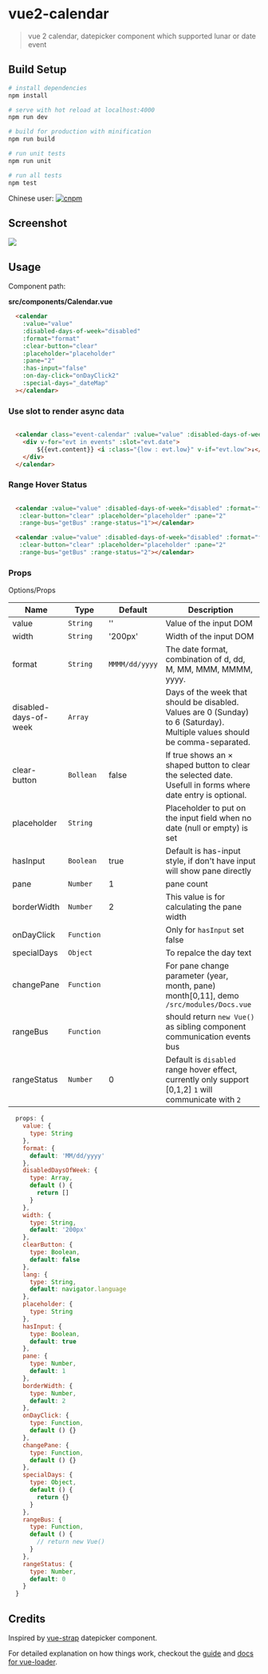 # vue2-calendar

> vue 2 calendar, datepicker component which supported lunar or date event

## Build Setup

``` bash
# install dependencies
npm install

# serve with hot reload at localhost:4000
npm run dev

# build for production with minification
npm run build

# run unit tests
npm run unit

# run all tests
npm test
```
Chinese user: [![cnpm](https://npm.taobao.org/badge/v/cnpmjs.org.svg)](https://npm.taobao.org/)

## Screenshot


![](src/assets/demo.gif?1477232397)



## Usage

Component path:

**src/components/Calendar.vue**



```html
  <calendar
    :value="value"
    :disabled-days-of-week="disabled"
    :format="format"
    :clear-button="clear"
    :placeholder="placeholder"
    :pane="2"
    :has-input="false"
    :on-day-click="onDayClick2"
    :special-days="_dateMap"
  ></calendar>

```

### Use slot to render async data



```html

  <calendar class="event-calendar" :value="value" :disabled-days-of-week="disabled" :format="format" :clear-button="clear" :placeholder="placeholder" :pane="2" :has-input="false" :on-day-click="onDayClick3" :change-pane="changePane">
    <div v-for="evt in events" :slot="evt.date">
        ${{evt.content}} <i :class="{low : evt.low}" v-if="evt.low">↓</i>
    </div>
  </calendar>

```


### Range Hover Status

```html

  <calendar :value="value" :disabled-days-of-week="disabled" :format="format"
   :clear-button="clear" :placeholder="placeholder" :pane="2"
   :range-bus="getBus" :range-status="1"></calendar>

  <calendar :value="value" :disabled-days-of-week="disabled" :format="format"
   :clear-button="clear" :placeholder="placeholder" :pane="2"
   :range-bus="getBus" :range-status="2"></calendar>

```



### Props

Options/Props


|          Name         |    Type    |    Default     |                                                         Description                                                         |
| --------------------- | ---------- | -------------- | --------------------------------------------------------------------------------------------------------------------------- |
| value                 | `String`   | ''             | Value of the input DOM                                                                                                      |
| width                 | `String`   | '200px'        | Width of the input DOM                                                                                                      |
| format                | `String`   | `MMMM/dd/yyyy` | The date format, combination of d, dd, M, MM, MMM, MMMM, yyyy.                                                              |
| disabled-days-of-week | `Array`    |                | Days of the week that should be disabled. Values are 0 (Sunday) to 6 (Saturday). Multiple values should be comma-separated. |
| clear-button          | `Bollean`  | false          | If true shows an × shaped button to clear the selected date. Usefull in forms where date entry is optional.                 |
| placeholder           | `String`   |                | Placeholder to put on the input field when no date (null or empty) is set                                                   |
| hasInput              | `Boolean`  | true           | Default is has-input style, if don't have input will show pane directly                                                     |
| pane                  | `Number`   | 1              | pane count                                                                                                                  |
| borderWidth           | `Number`   | 2              | This value is for calculating the pane width                                                                                |
| onDayClick            | `Function` |                | Only for `hasInput` set false                                                                                               |
| specialDays           | `Object`   |                | To repalce the day text                                                                                                     |
| changePane            | `Function` |                | For pane change parameter (year, month, pane) month[0,11], demo `/src/modules/Docs.vue`                                     |
| rangeBus              | `Function` |                | should return `new Vue()` as sibling component communication events bus                                                                   |
| rangeStatus           | `Number`   | 0              | Default is `disabled` range hover effect,  currently only support [0,1,2] `1` will communicate with `2`                                                                                                                         |


```javascript
  props: {
    value: {
      type: String
    },
    format: {
      default: 'MM/dd/yyyy'
    },
    disabledDaysOfWeek: {
      type: Array,
      default () {
        return []
      }
    },
    width: {
      type: String,
      default: '200px'
    },
    clearButton: {
      type: Boolean,
      default: false
    },
    lang: {
      type: String,
      default: navigator.language
    },
    placeholder: {
      type: String
    },
    hasInput: {
      type: Boolean,
      default: true
    },
    pane: {
      type: Number,
      default: 1
    },
    borderWidth: {
      type: Number,
      default: 2
    },
    onDayClick: {
      type: Function,
      default () {}
    },
    changePane: {
      type: Function,
      default () {}
    },
    specialDays: {
      type: Object,
      default () {
        return {}
      }
    },
    rangeBus: {
      type: Function,
      default () {
        // return new Vue()
      }
    },
    rangeStatus: {
      type: Number,
      default: 0
    }
  }
```


## Credits


Inspired by [vue-strap](https://github.com/yuche/vue-strap) datepicker component.



For detailed explanation on how things work, checkout the [guide](http://vuejs-templates.github.io/webpack/) and [docs for vue-loader](http://vuejs.github.io/vue-loader).
